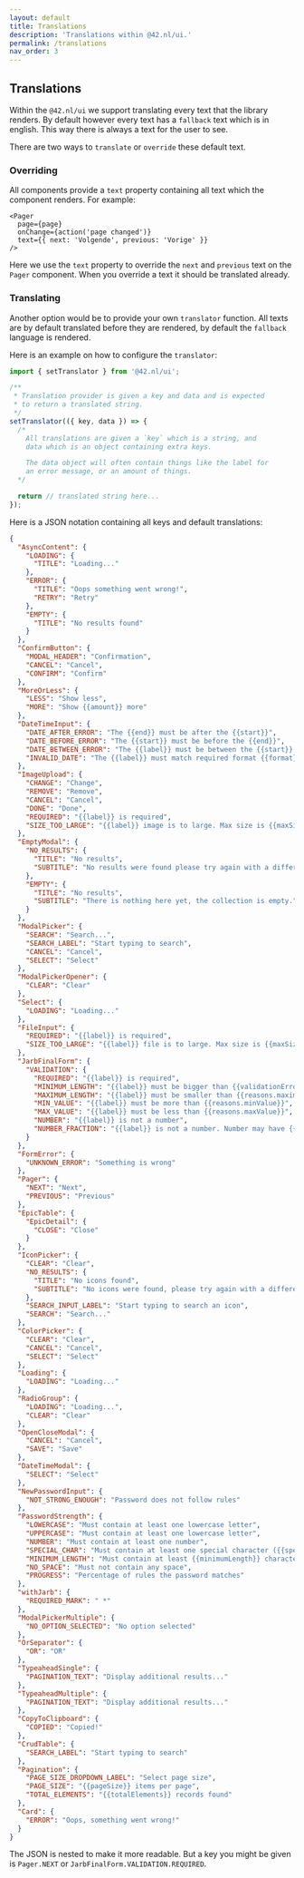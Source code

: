 ```yaml
---
layout: default
title: Translations
description: 'Translations within @42.nl/ui.'
permalink: /translations
nav_order: 3
---
```


## Translations

Within the `@42.nl/ui` we support translating every text that the
library renders. By default however every text has a `fallback` text
which is in english. This way there is always a text for the user
to see.

There are two ways to `translate` or `override` these default text.

### Overriding

All components provide a `text` property containing all text which
the component renders. For example:

```tsx
<Pager
  page={page}
  onChange={action('page changed')}
  text={{ next: 'Volgende', previous: 'Vorige' }}
/>
```

Here we use the `text` property to override the `next` and `previous`
text on the `Pager` component. When you override a text it should
be translated already.

### Translating

Another option would be to provide your own `translator` function.
All texts are by default translated before they are rendered, by
default the `fallback` language is rendered.

Here is an example on how to configure the `translator`:

```ts
import { setTranslator } from '@42.nl/ui';

/**
 * Translation provider is given a key and data and is expected
 * to return a translated string.
 */
setTranslator(({ key, data }) => {
  /*
    All translations are given a `key` which is a string, and
    data which is an object containing extra keys.

    The data object will often contain things like the label for
    an error message, or an amount of things.
  */

  return // translated string here...
});

```

Here is a JSON notation containing all keys and default translations:

```json
{
  "AsyncContent": {
    "LOADING": {
      "TITLE": "Loading..."
    },
    "ERROR": {
      "TITLE": "Oops something went wrong!",
      "RETRY": "Retry"
    },
    "EMPTY": {
      "TITLE": "No results found"
    }
  },
  "ConfirmButton": {
    "MODAL_HEADER": "Confirmation",
    "CANCEL": "Cancel",
    "CONFIRM": "Confirm"
  },
  "MoreOrLess": {
    "LESS": "Show less",
    "MORE": "Show {{amount}} more"
  },
  "DateTimeInput": {
    "DATE_AFTER_ERROR": "The {{end}} must be after the {{start}}",
    "DATE_BEFORE_ERROR": "The {{start}} must be before the {{end}}",
    "DATE_BETWEEN_ERROR": "The {{label}} must be between the {{start}} and {{end}}",
    "INVALID_DATE": "The {{label}} must match required format {{format}}"
  },
  "ImageUpload": {
    "CHANGE": "Change",
    "REMOVE": "Remove",
    "CANCEL": "Cancel",
    "DONE": "Done",
    "REQUIRED": "{{label}} is required",
    "SIZE_TOO_LARGE": "{{label}} image is to large. Max size is {{maxSizeDisplay}} MB image size is {{fileSize}} MB"
  },
  "EmptyModal": {
    "NO_RESULTS": {
      "TITLE": "No results",
      "SUBTITLE": "No results were found please try again with a different query."
    },
    "EMPTY": {
      "TITLE": "No results",
      "SUBTITLE": "There is nothing here yet, the collection is empty."
    }
  },
  "ModalPicker": {
    "SEARCH": "Search...",
    "SEARCH_LABEL": "Start typing to search",
    "CANCEL": "Cancel",
    "SELECT": "Select"
  },
  "ModalPickerOpener": {
    "CLEAR": "Clear"
  },
  "Select": {
    "LOADING": "Loading..."
  },
  "FileInput": {
    "REQUIRED": "{{label}} is required",
    "SIZE_TOO_LARGE": "{{label}} file is to large. Max size is {{maxSizeDisplay}} MB file size is {{fileSize}} MB"
  },
  "JarbFinalForm": {
    "VALIDATION": {
      "REQUIRED": "{{label}} is required",
      "MINIMUM_LENGTH": "{{label}} must be bigger than {{validationError.reasons.minimumLength}} characters",
      "MAXIMUM_LENGTH": "{{label}} must be smaller than {{reasons.maximumLength}} characters",
      "MIN_VALUE": "{{label}} must be more than {{reasons.minValue}}",
      "MAX_VALUE": "{{label}} must be less than {{reasons.maxValue}}",
      "NUMBER": "{{label}} is not a number",
      "NUMBER_FRACTION": "{{label}} is not a number. Number may have {{reasons.fractionLength}} digits behind the comma"
    }
  },
  "FormError": {
    "UNKNOWN_ERROR": "Something is wrong"
  },
  "Pager": {
    "NEXT": "Next",
    "PREVIOUS": "Previous"
  },
  "EpicTable": {
    "EpicDetail": {
      "CLOSE": "Close"
    }
  },
  "IconPicker": {
    "CLEAR": "Clear",
    "NO_RESULTS": {
      "TITLE": "No icons found",
      "SUBTITLE": "No icons were found, please try again with a different query."
    },
    "SEARCH_INPUT_LABEL": "Start typing to search an icon",
    "SEARCH": "Search..."
  },
  "ColorPicker": {
    "CLEAR": "Clear",
    "CANCEL": "Cancel",
    "SELECT": "Select"
  },
  "Loading": {
    "LOADING": "Loading..."
  },
  "RadioGroup": {
    "LOADING": "Loading...",
    "CLEAR": "Clear"
  },
  "OpenCloseModal": {
    "CANCEL": "Cancel",
    "SAVE": "Save"
  },
  "DateTimeModal": {
    "SELECT": "Select"
  },
  "NewPasswordInput": {
    "NOT_STRONG_ENOUGH": "Password does not follow rules"
  },
  "PasswordStrength": {
    "LOWERCASE": "Must contain at least one lowercase letter",
    "UPPERCASE": "Must contain at least one lowercase letter",
    "NUMBER": "Must contain at least one number",
    "SPECIAL_CHAR": "Must contain at least one special character ({{specialCharacters}})",
    "MINIMUM_LENGTH": "Must contain at least {{minimumLength}} characters",
    "NO_SPACE": "Must not contain any space",
    "PROGRESS": "Percentage of rules the password matches"
  },
  "withJarb": {
    "REQUIRED_MARK": " *"
  },
  "ModalPickerMultiple": {
    "NO_OPTION_SELECTED": "No option selected"
  },
  "OrSeparator": {
    "OR": "OR"
  },
  "TypeaheadSingle": {
    "PAGINATION_TEXT": "Display additional results..."
  },
  "TypeaheadMultiple": {
    "PAGINATION_TEXT": "Display additional results..."
  },
  "CopyToClipboard": {
    "COPIED": "Copied!"
  },
  "CrudTable": {
    "SEARCH_LABEL": "Start typing to search"
  },
  "Pagination": {
    "PAGE_SIZE_DROPDOWN_LABEL": "Select page size",
    "PAGE_SIZE": "{{pageSize}} items per page",
    "TOTAL_ELEMENTS": "{{totalElements}} records found"
  },
  "Card": {
    "ERROR": "Oops, something went wrong!"
  }
}
```

The JSON is nested to make it more readable. But a key you might
be given is `Pager.NEXT` or `JarbFinalForm.VALIDATION.REQUIRED`.
